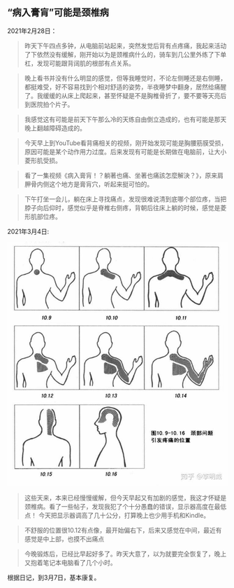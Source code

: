 ## “病入膏肓”可能是颈椎病

2021年2月28日：

>昨天下午四点多钟，从电脑前站起来，突然发觉后背有点疼痛，我起来活动了下依然没有缓解，刚开始以为是颈椎病什么的，骑车到几公里外练了下单杠，发现可能跟背阔肌的根部有点关系。

>晚上看书并没有什么明显的感觉，但等我睡觉时，不论左侧睡还是右侧睡，都挺难受，好不容易找到个相对舒适的姿势，半夜睡梦中翻身，居然给痛醒了。我缓缓的从床上爬起来，甚至怀疑是不是胸椎骨折了，要不要等天亮后到医院拍个片子。

>我感觉这有可能是前天下午那么冷的天练自由倒立造成的，也有可能是那天晚上翻越障碍造成的。

>今天早上到YouTube看背痛相关的视频，刚开始发现可能是胸腰筋膜受损，原因可能是某个动作用力过度。后来发现有可能是长期做在电脑前，让大小菱形肌受损。

>看了一集视频《病入膏肓！？躺著也痛、坐著也痛該怎麼解決？》，原来肩胛骨内侧这个地方是膏肓穴，听起来挺可怕的。

>下午打坐一会儿，躺在床上寻找痛点，发现很难说清到底哪个部位疼，当把脖子向后仰时，感觉似乎是脊椎右侧疼，背朝后往床上躺的时候，感觉是菱形肌部位疼。

2021年3月4日:

![](images/cervical_spondylosis.jpg)

>这些天来，本来已经慢慢缓解，但今天早起又有加剧的感觉，我这才怀疑是颈椎病。看了一些帖子，发现我犯了个十分愚蠢的错误，显示器高度在最低点！
今天把显示器调高了几十公分，打算晚上也少用手机和Kindle。

>不舒服的位置很10.12有点像，最开始偏右下，后来又感觉在中间，最近有感觉是中上部，也摸不出痛点

>今晚锻炼后，已经比早起好多了。昨天大意了，以为就要完全恢复了，晚上又抱着笔记本电脑看了几个小时。

根据日记，到3月7日，基本康复。
